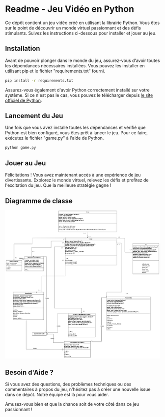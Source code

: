 # Readme - Jeu Vidéo en Python

Ce dépôt contient un jeu vidéo créé en utilisant la librairie Python. Vous êtes sur le point de découvrir un monde virtuel passionnant et des défis stimulants. Suivez les instructions ci-dessous pour installer et jouer au jeu.

## Installation

Avant de pouvoir plonger dans le monde du jeu, assurez-vous d'avoir toutes les dépendances nécessaires installées. Vous pouvez les installer en utilisant pip et le fichier "requirements.txt" fourni.

```bash
pip install -r requirements.txt
```

Assurez-vous également d'avoir Python correctement installé sur votre système. Si ce n'est pas le cas, vous pouvez le télécharger depuis [le site officiel de Python](https://www.python.org/downloads/).

## Lancement du Jeu

Une fois que vous avez installé toutes les dépendances et vérifié que Python est bien configuré, vous êtes prêt à lancer le jeu. Pour ce faire, exécutez le fichier "game.py" à l'aide de Python.

```bash
python game.py
```

## Jouer au Jeu

Félicitations ! Vous avez maintenant accès à une expérience de jeu divertissante. Explorez le monde virtuel, relevez les défis et profitez de l'excitation du jeu. Que la meilleure stratégie gagne !
## Diagramme de classe

<img src="Diagramme de classes.png"></img>

## Besoin d'Aide ?

Si vous avez des questions, des problèmes techniques ou des commentaires à propos du jeu, n'hésitez pas à créer une nouvelle issue dans ce dépôt. Notre équipe est là pour vous aider.

Amusez-vous bien et que la chance soit de votre côté dans ce jeu passionnant !
